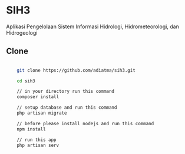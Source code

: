 # SIH3

Aplikasi Pengelolaan Sistem Informasi Hidrologi, Hidrometeorologi, dan Hidrogeologi

## Clone

```bash
	
	git clone https://github.com/adiatma/sih3.git

	cd sih3

	// in your directory run this command
	composer install

	// setup database and run this command
	php artisan migrate

	// before please install nodejs and run this command
	npm install

	// run this app
	php artisan serv

```